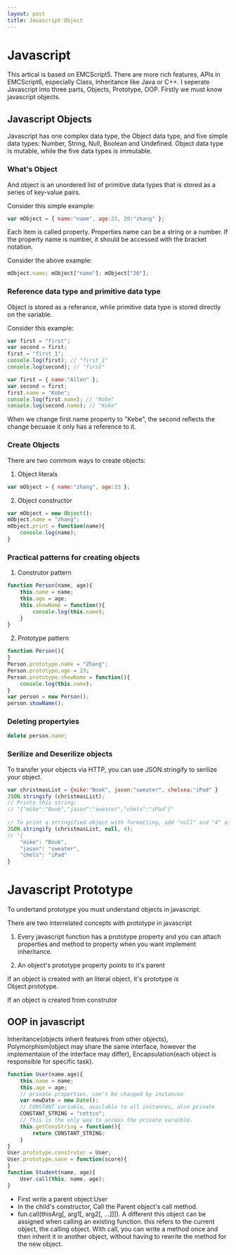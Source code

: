 ```yaml
---
layout: post
title: Javascript Object
---
```


# Javascript

This artical is based on EMCScript5. There are more rich features, APIs in EMCScript6, especially Class, Inheritance like Java or C++. I seperate Javascript into three parts, Objects, Prototype, OOP. Firstly we must know javascript objects.

## Javascript Objects

Javascript has one complex data type, the Object data type, and five simple data types: Number, String, Null, Boolean and Undefined. Object data type is mutable, while the five data types is immutable.

### What's Object

And object is an unordered list of primitive data types that is stored as a series of key-value pairs.   

Consider this simple example:

```javascript
var mObject = { name:"name", age:23, 20:"zhang" };
```

Each item is called property. Properties name can be a string or a number. If the property name is number, it should be accessed with the bracket notation.

Consider the above example:

```javascript
mObject.name; mObject["name"]; mObject["20"];
```

### Reference data type and primitive data type

Object is stored as a referance, while primitive data type is stored directly on the variable.   

Consider this example:

```Javascript
var first = "first";
var second = first;
first = "first_1";
console.log(first); // "first_1"
console.log(second); // "first"
```

```Javascript
var first = { name:"Allen" };
var second = first;
first.name = "Kobe";
console.log(first.name); // "Kobe"
console.log(second.name); // "Kobe"
```
When we change first.name property to "Kebe", the second reflects the change becuase it only has a reference to it.

### Create Objects

There are two commom ways to create objects:

1. Object literals   

```Javascript
var mObject = { name:"zhang", age:23 };
```
2. Object constructor   

```Javascript
var mObject = new Object();
mObject.name = "zhang";
mObject.print = function(name){
    console.log(name);
}
```

### Practical patterns for creating objects

1. Construtor pattern

```Javascript
function Person(name, age){
	this.name = name;
	this.age = age;
	this.showName = function(){
		console.log(this.name);
	}
}
```

2. Prototype pattern

```Javascript
function Person(){
}
Person.prototype.name = "Zhang";
Person.prototype.age = 23;
Person.prototype.showName = function(){
	console.log(this.name);
}
var person = new Person();
person.showName();
```

### Deleting propertyies

```Javascript
delete person.name;
```

### Serilize and Deserilize objects

To transfer your objects via HTTP, you can use JSON.stringify to serilize your object.

```Javascript
var christmasList = {mike:"Book", jason:"sweater", chelsea:"iPad" }
JSON.stringify (christmasList);
​// Prints this string:​
​// "{"mike":"Book","jason":"sweater","chels":"iPad"}"  
​
​// To print a stringified object with formatting, add "null" and "4" as parameters:​
JSON.stringify (christmasList, null, 4);
// "{
    "mike": "Book",
    "jason": "sweater",
    "chels": "iPad"​
}
```
# Javascript Prototype

To undertand prototype you must understand objects in javascript.

There are two interrelated concepts with prototype in javascript

1. Every javascript function has a prototype property and you can attach properties and method to property when you want implement inheritance.

2. An object's prototype property points to it's parent

If an object is created with an literal object, it's prototype is Object.prototype. 

If an object is created from construtor

## OOP in javascript

Inheritance(objects inherit features from other objects), Polymorphism(object may share the same interface, however the implementaion of the interface may differ), Encapsulation(each object is responsible for specific task).

```javascript
function User(name,age){
	this.name = name;
	this.age = age;
	// private properties, can't be changed by instances
	var newDate = new Date();
	// CONSTANT variable, available to all instances, also private
	CONSTANT_STRING = "cettco";
	// This is the only way to access the private varaible.
	this.getConsString = function(){
		return CONSTANT_STRING;
	}
}
User.prototype.construtor = User;
User.prototype.save = function(score){
}
function Student(name, age){
	User.call(this, name, age);
}
```

* First write a parent object:User
* In the child's constructor, Call the Parent object's call method.
* fun.call(thisArg[, arg1[, arg2[, ...]]]). A different this object can be assigned when calling an existing function. this refers to the current object, the calling object. With call, you can write a method once and then inherit it in another object, without having to rewrite the method for the new object.